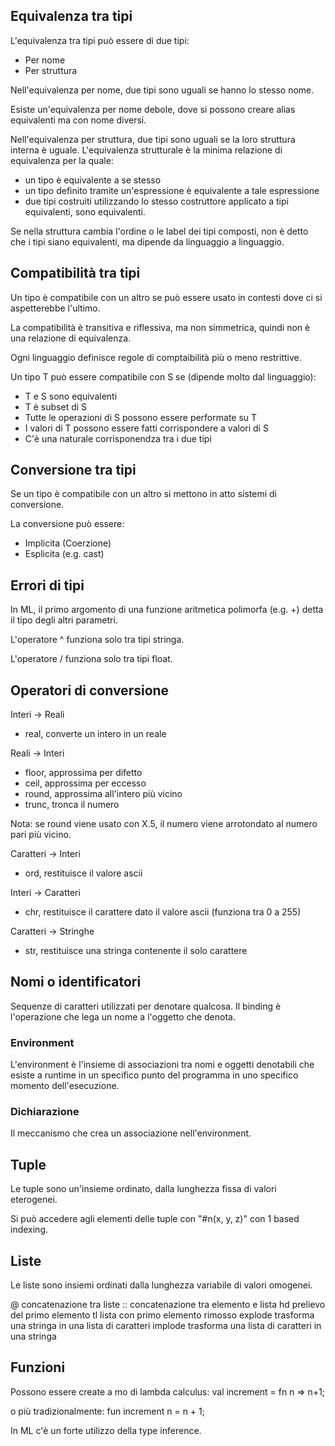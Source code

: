 ## Equivalenza tra tipi
L'equivalenza tra tipi può essere di due tipi:
- Per nome
- Per struttura

Nell'equivalenza per nome, due tipi sono uguali se hanno lo stesso nome.

Esiste un'equivalenza per nome debole, dove si possono creare alias equivalenti ma con nome diversi.

Nell'equivalenza per struttura, due tipi sono uguali se la loro struttura interna è uguale. L'equivalenza strutturale è la minima relazione di equivalenza per la quale:
- un tipo è equivalente a se stesso
- un tipo definito tramite un'espressione è equivalente a tale espressione
- due tipi costruiti utilizzando lo stesso costruttore applicato a tipi equivalenti, sono equivalenti.

Se nella struttura cambia l'ordine o le label dei tipi composti, non è detto che i tipi siano equivalenti, ma dipende da linguaggio a linguaggio.
## Compatibilità tra tipi
Un tipo è compatibile con un altro se può essere usato in contesti dove ci si aspetterebbe l'ultimo.

La compatibilità è transitiva e riflessiva, ma non simmetrica, quindi non è una relazione di equivalenza.

Ogni linguaggio definisce regole di comptaibilità più o meno restrittive.

Un tipo T può essere compatibile con S se (dipende molto dal linguaggio):
- T e S sono equivalenti
- T è subset di S
- Tutte le operazioni di S possono essere performate su T
- I valori di T possono essere fatti corrispondere a valori di S
- C'è una naturale corrisponendza tra i due tipi
## Conversione tra tipi
Se un tipo è compatibile con un altro si mettono in atto sistemi di conversione.

La conversione può essere:
- Implicita (Coerzione)
- Esplicita (e.g. cast)
## Errori di tipi
In ML, il primo argomento di una funzione aritmetica polimorfa (e.g. +) detta il tipo degli altri parametri.

L'operatore ^ funziona solo tra tipi stringa.

L'operatore / funziona solo tra tipi float.

## Operatori di conversione
Interi -> Reali
- real, converte un intero in un reale

Reali -> Interi
- floor, approssima per difetto
- ceil, approssima per eccesso
- round, approssima all'intero più vicino
- trunc, tronca il numero

Nota: se round viene usato con X.5, il numero viene arrotondato al numero pari più vicino. 

Caratteri -> Interi
- ord, restituisce il valore ascii

Interi -> Caratteri
- chr, restituisce il carattere dato il valore ascii (funziona tra 0 a 255)

Caratteri -> Stringhe
- str, restituisce una stringa contenente il solo carattere

## Nomi o identificatori
Sequenze di caratteri utilizzati per denotare qualcosa.
Il binding è l'operazione che lega un nome a l'oggetto che denota.
### Environment
L'environment è l'insieme di associazioni tra nomi e oggetti denotabili che esiste a runtime in un specifico punto del programma in uno specifico momento dell'esecuzione.
### Dichiarazione
Il meccanismo che crea un associazione nell'environment.

## Tuple
Le tuple sono un'insieme ordinato, dalla lunghezza fissa di valori eterogenei.

Si può accedere agli elementi delle tuple con "#n(x, y, z)" con 1 based indexing. 
## Liste
Le liste sono insiemi ordinati dalla lunghezza variabile di valori omogenei.

@ concatenazione tra liste
:: concatenazione tra elemento e lista
hd prelievo del primo elemento
tl lista con primo elemento rimosso
explode trasforma una stringa in una lista di caratteri
implode trasforma una lista di caratteri in una stringa

## Funzioni
Possono essere create a mo di lambda calculus:
val increment = fn n => n+1;

o più tradizionalmente:
fun increment n = n + 1;

In ML c'è un forte utilizzo della type inference.